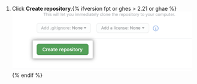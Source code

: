 1. Click **Create repository**.{% ifversion fpt or ghes > 2.21 or ghae %}
  ![Button to create repository](/assets/images/help/repository/create-repository-button.png){% endif %}

